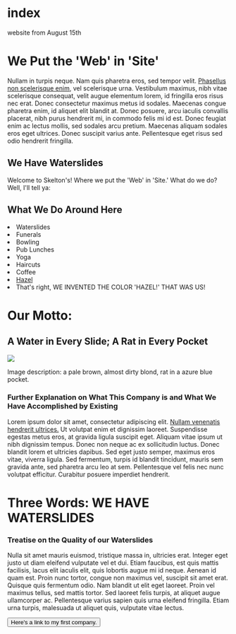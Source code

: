 # index
website from August 15th

<DOCTYPE html>
	<html>
		<head>
			<title>Oops! The Best Website</title>
		</head>
		<body>
			<h1>We Put the 'Web' in 'Site'</h1>
				<p>Nullam in turpis neque. Nam quis pharetra eros, sed tempor velit. <a href="https://i1.wp.com/www.fashionablehats.com/blog/wp-content/uploads/2017/03/cowboy_vs_fedora_banner2.jpg?resize=500%2C446">Phasellus non scelerisque enim</a>, vel scelerisque urna. Vestibulum maximus, nibh vitae scelerisque consequat, velit augue elementum lorem, id fringilla eros risus nec erat. Donec consectetur maximus metus id sodales. Maecenas congue pharetra enim, id aliquet elit blandit at. Donec posuere, arcu iaculis convallis placerat, nibh purus hendrerit mi, in commodo felis mi id est. Donec feugiat enim ac lectus mollis, sed sodales arcu pretium. Maecenas aliquam sodales eros eget ultrices. Donec suscipit varius ante. Pellentesque eget risus sed odio hendrerit fringilla.</p>
			<h2>We Have Waterslides</h2>
				<p>Welcome to Skelton's! Where we put the 'Web' in 'Site.' What do we do? Well, I'll tell ya:</p>
			<h2>What We Do Around Here</h2>
				<li>Waterslides</li>
				<li>Funerals</li>
				<li>Bowling</li>
				<li>Pub Lunches</li>
				<li>Yoga</li>
				<li>Haircuts</li>
				<li>Coffee</li>
				<li><a href="http://tiny.cc/ajbqwy">Hazel</a></li>
				<li>That's right, WE INVENTED THE COLOR 'HAZEL!' THAT WAS US!</li>
			<h1>Our Motto:</h1>
			<h2>A Water in Every Slide; A Rat in Every Pocket</h2>
					<img src="https://www.earthkind.com/wp-content/uploads/2015/04/Rat_in_Pocket.jpg">
				<p>Image description: a pale brown, almost dirty blond, rat in a azure blue pocket.</p>
			<h3>Further Explanation on What This Company is and What We Have Accomplished by Existing</h3>
				<p>Lorem ipsum dolor sit amet, consectetur adipiscing elit. <a href="https://www.google.com/search?safe=strict&biw=1366&bih=651&tbm=isch&sa=1&ei=yZFtW-esG4iZzwL1r6jgDw&q=chameleon+fancy+dress&oq=fancy+chameleon&gs_l=img.1.0.0i8i30k1.589119.592511.0.595154.15.14.0.1.1.0.208.1702.1j8j2.11.0....0...1c.1.64.img..3.12.1761...0j0i67k1j0i30k1.0.dq5nXYOJ69o"> Nullam venenatis hendrerit ultrices.</a> Ut volutpat enim et dignissim laoreet. Suspendisse egestas metus eros, at gravida ligula suscipit eget. Aliquam vitae ipsum ut nibh dignissim tempus. Donec non neque ac ex sollicitudin luctus. Donec blandit lorem et ultricies dapibus. Sed eget justo semper, maximus eros vitae, viverra ligula. Sed fermentum, turpis id blandit tincidunt, mauris sem gravida ante, sed pharetra arcu leo at sem. Pellentesque vel felis nec nunc volutpat efficitur. Curabitur posuere imperdiet hendrerit.</p>
			<h1>Three Words: WE HAVE WATERSLIDES</h1>
			<h3>Treatise on the Quality of our Waterslides</h3>
				<p>Nulla sit amet mauris euismod, tristique massa in, ultricies erat. Integer eget justo ut diam eleifend vulputate vel et dui. Etiam faucibus, est quis mattis facilisis, lacus elit iaculis elit, quis lobortis augue mi id neque. Aenean id quam est. Proin nunc tortor, congue non maximus vel, suscipit sit amet erat. Quisque quis fermentum odio. Nam blandit ut elit eget laoreet. Proin vel maximus tellus, sed mattis tortor. Sed laoreet felis turpis, at aliquet augue ullamcorper ac. Pellentesque varius sapien quis urna eleifend fringilla. Etiam urna turpis, malesuada ut aliquet quis, vulputate vitae lectus.</p>
			<a href="http://www.google.com"><button>Here's a link to my first company.</button></a>
		</body>
	</html>
